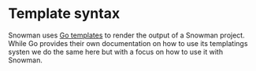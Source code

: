 # Template syntax

Snowman uses [Go templates](https://golang.org/pkg/text/template/) to render the output of a Snowman project. While Go provides their own documentation on how to use its templatings systen we do the same here but with a focus on how to use it with Snowman.
